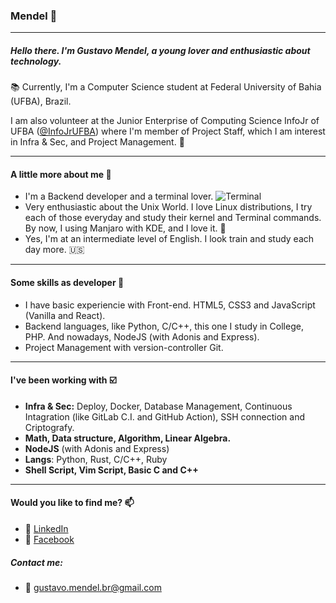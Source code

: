 ### Mendel :dizzy:
---

##### Hello there. I'm Gustavo Mendel, a young lover and enthusiastic about technology. 

:books: Currently, I'm a Computer Science student at Federal University of Bahia (UFBA), Brazil. 

I am also volunteer at the Junior Enterprise of Computing Science InfoJr of UFBA ([@InfoJrUFBA](https://github.com/InfoJrUFBA)) where I'm member of Project Staff, which I am interest in Infra & Sec, and Project Management. :green_heart:

---

#### A little more about me :running:

- I'm a Backend developer and a terminal lover. ![Terminal](https://github.com/MarcelSSouza/guscel.github.io/blob/master/assets/favicon.png)
- Very enthusiastic about the Unix World. I love Linux distributions, I try each of those everyday and study their kernel and Terminal commands. By now, I using Manjaro with KDE, and I love it. :penguin:
- Yes, I'm at an intermediate level of English. I look train and study each day more. :us:

---

#### Some skills as developer :triangular_flag_on_post:

- I have basic experiencie with Front-end. HTML5, CSS3 and JavaScript (Vanilla and React).
- Backend languages, like Python, C/C++, this one I study in College, PHP. And nowadays, NodeJS (with Adonis and Express).
- Project Management with version-controller Git.

---

#### I've been working with :ballot_box_with_check:

- **Infra & Sec:** Deploy, Docker, Database Management, Continuous Intagration (like GitLab C.I. and GitHub Action), SSH connection and Criptografy.
- **Math, Data structure, Algorithm, Linear Algebra.**
- **NodeJS** (with Adonis and Express)
- **Langs**: Python, Rust, C/C++, Ruby
- **Shell Script, Vim Script, Basic C and C++**

---

#### Would you like to find me? 📫

- :link: [LinkedIn](https://www.linkedin.com/in/gustavo-mendel-6877691a3/)
- :link: [Facebook](https://www.facebook.com/mendeuba)
##### Contact me:
- :email: gustavo.mendel.br@gmail.com

